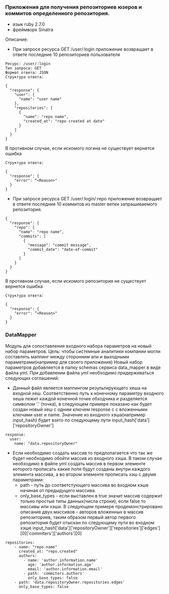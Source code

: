 ### Приложения для получения репозиториев юзеров и коммитов определенного репозитория.
- язык ruby 2.7.0
- фреймворк Sinatra

Описание:

* При запросе ресурса GET /user/:login приложение возвращает в ответе последние 10 репозиториев пользователя

```
Ресурс: /user/:login
Тип запроса: GET
Формат ответа: JSON
Структура ответа: 

{
  "response": {
    "user": {
      "name": "user name"
    },
    "repositories": [
      {
        "name": "repo name",
        "created_at": "repo created at date"
      }
    ]
  }
}
```
В противном случае, если искомого логина не существует вернется ошибка
```
Структура ответа:

{
  "response": {
    "error": “<Reason>"
  }
}
```
* При запросе ресурса GET /user/:login/:repo приложение возвращает в ответе последние 10 коммитов из master ветки запрашиваемого репозитория.

```
{
  "response": {
    "repo": {
      "name": "repo name",
      "commits": [
        {
          "message": "commit message",
          "commit_date": "date-of-commit"
        }
      ]
    }
  }
}
```

В противном случае, если искомого репозитория не существует вернется ошибка
```
Структура ответа:

{
  "response": {
    "error": “<Reason>"
  }
}
```




### DataMapper 

Mодуль для сопоставления входного набора параметров на новый набор параметров. 
Цель: чтобы системные аналитики компании могли составлять маппинг между сторонним апи и выходными параметрами(например для своего приложения)
Новый набор параметров добавляется в папку schemas сервиса data_mapper в виде файла yml. 
При добавлении файла yml необходимо придерживаться следующих соглашений:
* Данный файл является маппингом результирующего хеша на входной хеш. Соответственно путь к конечному параметру входного хеша лежит каждой конечной точке обходчика и разделяется символом '.' (точка), в следующем примере показано как будет создан новый хеш с одним ключем response c с вложенными ключами user и name. Значение из входного хэша(например input_hash) будет взято по следующему пути input_hash['data']['repositoryOwner']

```
response:
  user:
    name: "data.repositoryOwner"
```

* Если необходимо создать массив то предполагается что так же будет необходимо обойти массив из входного хэша. В таком случае необходимо в файле yml создать массив в первом элементе которого прописать какие поля будут созданы внутри каждого элемента массива, а во втором элементе прописать хэш с двумя параметрами:
   * path - путь до соответстующего массива во входном хэше начиная от предыдущего массива. 
   * only_base_types - если выставлен в true значит массив содержит только простые типы данных(числа строки), если false то массивы или хэши.
В следующем примере продемонстрировано описание двух массивов - авторов вложенных в массив репозиториев, таким образом первый автор первого репозитория будет отыскан по следующему пути во входном хэше input_hash['data']['repositoryOwner']['repositories']['edges'][0]['commiters']['authors'][0]

```
repositories:
    - name: "repo.name"
      created_at: "repo.created"
      authors: 
        - name: 'author.information.name'
          age: 'author.information.age'
          email: 'author.information.email'
        - path: 'commiters.authors'
          only_base_types: false
    - path: 'data.repositoryOwner.repositories.edges'
      only_base_types: false
```